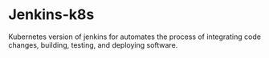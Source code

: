 # Jenkins-k8s
Kubernetes version of jenkins for automates the process of integrating code changes, building, testing, and deploying software.
